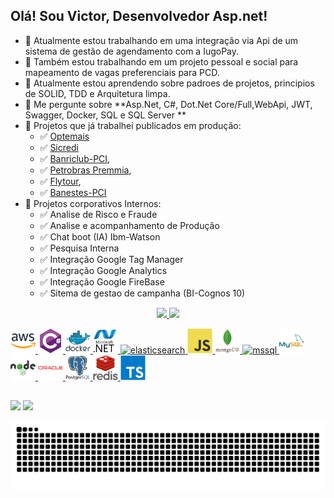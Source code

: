 ## Olá! Sou Victor, Desenvolvedor  Asp.net!
- 🔭 Atualmente estou trabalhando em uma integração via Api de um sistema de gestão de agendamento com a IugoPay.
- 🔭 Também estou trabalhando em um projeto pessoal e social para mapeamento de vagas preferenciais para PCD.
- 🌱 Atualmente estou aprendendo sobre padroes de projetos, principios de SOLID, TDD e Arquitetura limpa.
- 💬 Me pergunte sobre **Asp.Net, C#, Dot.Net Core/Full,WebApi, JWT, Swagger, Docker,  SQL e SQL Server **
- 🤝 Projetos que já trabalhei publicados em produção: 
    - ✅   [Optemais](https://www.optemais.com.br/)
    - ✅   [Sicredi](https://www.recompensascartoessicredi.com.br/)
    - ✅   [Banriclub-PCI](https://www.banrishopping.com.br/), 
    - ✅   [Petrobras Premmia](https://premmia.optemais.com.br/),
    - ✅   [Flytour](https://dev.travelhubapi.com.br/),
    - ✅   [Banestes-PCI](https://www.banestesfidelidade.com.br/banestesvisa/usuario/loginbanestes)
 - 🤝 Projetos corporativos Internos: 
    - ✅ Analise de Risco e Fraude
    - ✅ Analise e acompanhamento de Produção
    - ✅ Chat boot (IA) Ibm-Watson
    - ✅ Pesquisa Interna
    - ✅ Integração Google Tag Manager
    - ✅ Integração Google Analytics
    - ✅ Integração Google FireBase
    - ✅ Sitema de gestao de campanha (BI-Cognos 10)
    

<div align="center">
  <a href="https://github.com/DantasRocha">
  <img height="180em" src="https://github-readme-stats.vercel.app/api?username=DantasRocha&show_icons=true&theme=dracula&include_all_commits=true&count_private=true"/>
  <img height="180em" src="https://github-readme-stats.vercel.app/api/top-langs/?username=DantasRocha&layout=compact&langs_count=7&theme=dracula"/>
      
</div>
    
<p align="left"> <a href="https://aws.amazon.com" target="_blank" rel="noreferrer"> <img src="https://raw.githubusercontent.com/devicons/devicon/master/icons/amazonwebservices/amazonwebservices-original-wordmark.svg" alt="aws" width="40" height="40"/> </a> <a href="https://www.w3schools.com/cs/" target="_blank" rel="noreferrer"> <img src="https://raw.githubusercontent.com/devicons/devicon/master/icons/csharp/csharp-original.svg" alt="csharp" width="40" height="40"/> </a> <a href="https://www.docker.com/" target="_blank" rel="noreferrer"> <img src="https://raw.githubusercontent.com/devicons/devicon/master/icons/docker/docker-original-wordmark.svg" alt="docker" width="40" height="40"/> </a> <a href="https://dotnet.microsoft.com/" target="_blank" rel="noreferrer"> <img src="https://raw.githubusercontent.com/devicons/devicon/master/icons/dot-net/dot-net-original-wordmark.svg" alt="dotnet" width="40" height="40"/> </a> <a href="https://www.elastic.co" target="_blank" rel="noreferrer"> <img src="https://www.vectorlogo.zone/logos/elastic/elastic-icon.svg" alt="elasticsearch" width="40" height="40"/> </a> <a href="https://developer.mozilla.org/en-US/docs/Web/JavaScript" target="_blank" rel="noreferrer"> <img src="https://raw.githubusercontent.com/devicons/devicon/master/icons/javascript/javascript-original.svg" alt="javascript" width="40" height="40"/> </a> <a href="https://www.mongodb.com/" target="_blank" rel="noreferrer"> <img src="https://raw.githubusercontent.com/devicons/devicon/master/icons/mongodb/mongodb-original-wordmark.svg" alt="mongodb" width="40" height="40"/> </a> <a href="https://www.microsoft.com/en-us/sql-server" target="_blank" rel="noreferrer"> <img src="https://www.svgrepo.com/show/303229/microsoft-sql-server-logo.svg" alt="mssql" width="40" height="40"/> </a> <a href="https://www.mysql.com/" target="_blank" rel="noreferrer"> <img src="https://raw.githubusercontent.com/devicons/devicon/master/icons/mysql/mysql-original-wordmark.svg" alt="mysql" width="40" height="40"/> </a> <a href="https://nodejs.org" target="_blank" rel="noreferrer"> <img src="https://raw.githubusercontent.com/devicons/devicon/master/icons/nodejs/nodejs-original-wordmark.svg" alt="nodejs" width="40" height="40"/> </a> <a href="https://www.oracle.com/" target="_blank" rel="noreferrer"> <img src="https://raw.githubusercontent.com/devicons/devicon/master/icons/oracle/oracle-original.svg" alt="oracle" width="40" height="40"/> </a> <a href="https://www.postgresql.org" target="_blank" rel="noreferrer"> <img src="https://raw.githubusercontent.com/devicons/devicon/master/icons/postgresql/postgresql-original-wordmark.svg" alt="postgresql" width="40" height="40"/> </a> <a href="https://redis.io" target="_blank" rel="noreferrer"> <img src="https://raw.githubusercontent.com/devicons/devicon/master/icons/redis/redis-original-wordmark.svg" alt="redis" width="40" height="40"/> </a> <a href="https://www.typescriptlang.org/" target="_blank" rel="noreferrer"> <img src="https://raw.githubusercontent.com/devicons/devicon/master/icons/typescript/typescript-original.svg" alt="typescript" width="40" height="40"/> </a> </p>
</div> 
  
  ##
 

  <a href = "mailto:buildsysdev@gmail.com"><img src="https://img.shields.io/badge/-Gmail-%23333?style=for-the-badge&logo=gmail&logoColor=white" target="_blank"></a>
  <a href="https://www.linkedin.com/in/victor-antunes-742a642b2/" target="_blank"><img src="https://img.shields.io/badge/-LinkedIn-%230077B5?style=for-the-badge&logo=linkedin&logoColor=white" target="_blank"></a> 
  
 
  ![Snake animation](https://github.com/VictorAntunesJ/VictorAntunesJ/blob/main/github-contribution-grid-snake.svg)
 
</div>
  
